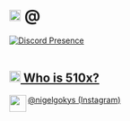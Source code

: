 # <img src="https://cdn.discordapp.com/emojis/906800901560365076.webp?size=96&quality=lossless" alt="ebandaid" width="20"> @
<a href="https://discord.com/users/335325707754405890" target="_blank"><img src=https://lanyard.cnrad.dev/api/335325707754405890 alt="Discord Presence"></a><br><br><a href="https://opensource.org">

## <img src="https://cdn.discordapp.com/attachments/965722805142433883/991627842725105704/emote.png" alt="ebandaid" width="20"> Who is 510x?
<a href="https://github.com/510x">
  <img align="left" width="30" src="https://cdn.discordapp.com/attachments/965722805142433883/991629094955532288/emote.png"> @nigelgokys (Instagram)
</a>
